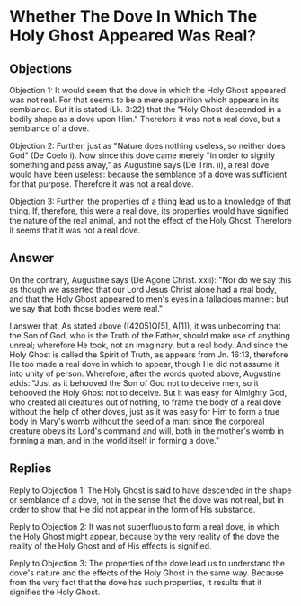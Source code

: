 # Whether The Dove In Which The Holy Ghost Appeared Was Real?

## Objections

Objection 1: It would seem that the dove in which the Holy Ghost appeared was not real. For that seems to be a mere apparition which appears in its semblance. But it is stated (Lk. 3:22) that the "Holy Ghost descended in a bodily shape as a dove upon Him." Therefore it was not a real dove, but a semblance of a dove.

Objection 2: Further, just as "Nature does nothing useless, so neither does God" (De Coelo i). Now since this dove came merely "in order to signify something and pass away," as Augustine says (De Trin. ii), a real dove would have been useless: because the semblance of a dove was sufficient for that purpose. Therefore it was not a real dove.

Objection 3: Further, the properties of a thing lead us to a knowledge of that thing. If, therefore, this were a real dove, its properties would have signified the nature of the real animal, and not the effect of the Holy Ghost. Therefore it seems that it was not a real dove.

## Answer

On the contrary, Augustine says (De Agone Christ. xxii): "Nor do we say this as though we asserted that our Lord Jesus Christ alone had a real body, and that the Holy Ghost appeared to men's eyes in a fallacious manner: but we say that both those bodies were real."

I answer that, As stated above ([4205]Q[5], A[1]), it was unbecoming that the Son of God, who is the Truth of the Father, should make use of anything unreal; wherefore He took, not an imaginary, but a real body. And since the Holy Ghost is called the Spirit of Truth, as appears from Jn. 16:13, therefore He too made a real dove in which to appear, though He did not assume it into unity of person. Wherefore, after the words quoted above, Augustine adds: "Just as it behooved the Son of God not to deceive men, so it behooved the Holy Ghost not to deceive. But it was easy for Almighty God, who created all creatures out of nothing, to frame the body of a real dove without the help of other doves, just as it was easy for Him to form a true body in Mary's womb without the seed of a man: since the corporeal creature obeys its Lord's command and will, both in the mother's womb in forming a man, and in the world itself in forming a dove."

## Replies

Reply to Objection 1: The Holy Ghost is said to have descended in the shape or semblance of a dove, not in the sense that the dove was not real, but in order to show that He did not appear in the form of His substance.

Reply to Objection 2: It was not superfluous to form a real dove, in which the Holy Ghost might appear, because by the very reality of the dove the reality of the Holy Ghost and of His effects is signified.

Reply to Objection 3: The properties of the dove lead us to understand the dove's nature and the effects of the Holy Ghost in the same way. Because from the very fact that the dove has such properties, it results that it signifies the Holy Ghost.
